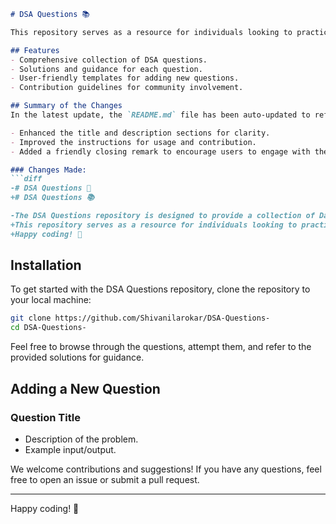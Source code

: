 ```markdown
# DSA Questions 📚

This repository serves as a resource for individuals looking to practice and refine their Data Structures and Algorithms (DSA) knowledge. It includes a variety of questions, solutions, and guidance to aid in your learning journey.

## Features
- Comprehensive collection of DSA questions.
- Solutions and guidance for each question.
- User-friendly templates for adding new questions.
- Contribution guidelines for community involvement.

## Summary of the Changes
In the latest update, the `README.md` file has been auto-updated to reflect the following changes:

- Enhanced the title and description sections for clarity.
- Improved the instructions for usage and contribution.
- Added a friendly closing remark to encourage users to engage with the repository.

### Changes Made:
```diff
-# DSA Questions 🤖
+# DSA Questions 📚

-The DSA Questions repository is designed to provide a collection of Data Structures and Algorithms (DSA) questions to help you enhance your coding skills and prepare for technical interviews.
+This repository serves as a resource for individuals looking to practice and refine their DSA knowledge. It includes a variety of questions, solutions, and guidance to aid in your learning journey.
+Happy coding! 🎉
```

## Installation
To get started with the DSA Questions repository, clone the repository to your local machine:

```bash
git clone https://github.com/Shivanilarokar/DSA-Questions-
cd DSA-Questions-
```

Feel free to browse through the questions, attempt them, and refer to the provided solutions for guidance.

## Adding a New Question
### Question Title
- Description of the problem.
- Example input/output.

We welcome contributions and suggestions! If you have any questions, feel free to open an issue or submit a pull request. 

---

Happy coding! 🎉
```